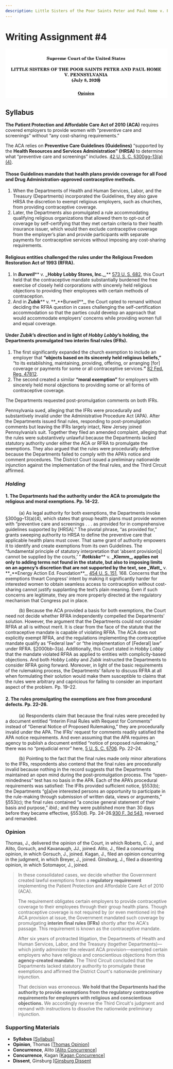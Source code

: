 ```yaml
---
description: Little Sisters of the Poor Saints Peter and Paul Home v. Pennsylvania
---
```


# Writing Assignment #4

![](<../../.gitbook/assets/Screen Shot 2021-11-22 at 2.56.55 PM.png>)

## Syllabus

**The Patient Protection and Affordable Care Act of 2010 (ACA)** requires covered employers to provide women with “preventive care and screenings” without “any cost-sharing requirements.”

The ACA relies on **Preventive Care Guidelines (Guidelines)** “supported by the **Health Resources and Services Administration” (HRSA)** to determine what “preventive care and screenings” includes. [42 U. S. C. §300gg–13(a)(4)](https://www.law.cornell.edu/uscode/text/42/300gg-13#a\_4).

#### Those Guidelines mandate that health plans provide coverage for all Food and Drug Administration-approved contraceptive methods.

1. When the Departments of Health and Human Services, Labor, and the Treasury (Departments) incorporated the Guidelines, they also gave HRSA the discretion to exempt religious employers, such as churches, from providing contraceptive coverage.
2. Later, the Departments also promulgated a rule accommodating qualifying religious organizations that allowed them to opt-out of coverage by self-certifying that they met certain criteria to their health insurance issuer, which would then exclude contraceptive coverage from the employer’s plan and provide participants with separate payments for contraceptive services without imposing any cost-sharing requirements.

#### Religious entities challenged the rules under the Religious Freedom Restoration Act of 1993 (RFRA).

1. In _**Burwell**_\*\* v. **\_**Hobby Lobby Stores, Inc.**\_**,\*\* [573 U. S. 682](https://www.law.cornell.edu/supremecourt/text/573/682), this Court held that the contraceptive mandate substantially burdened the free exercise of closely held corporations with sincerely held religious objections to providing their employees with certain methods of contraception.
2. And in _**Zubik**_\*\* v. **\_**Burwell\*\*\_, the Court opted to remand without deciding the RFRA question in cases challenging the self-certification accommodation so that the parties could develop an approach that would accommodate employers’ concerns while providing women full and equal coverage.

#### Under _Zubik_’s direction and in light of _Hobby Lobby_’s holding, the Departments promulgated two interim final rules (IFRs).

1. The first significantly expanded the church exemption to include an employer that **“objects based on its sincerely held religious beliefs,”** “to its establishing, maintaining, providing, offering, or arranging \[for] coverage or payments for some or all contraceptive services.**”** [82 Fed. Reg. 47812](https://www.law.cornell.edu/rio/citation/82\_FR\_47812).
2. The second created a similar **“moral exemption”** for employers with sincerely held moral objections to providing some or all forms of contraceptive coverage.

The Departments requested post-promulgation comments on both IFRs.

Pennsylvania sued, alleging that the IFRs were procedurally and substantively invalid under the Administrative Procedure Act (APA). After the Departments issued final rules, responding to post-promulgation comments but leaving the IFRs largely intact, New Jersey joined Pennsylvania’s suit. Together they filed an amended complaint, alleging that the rules were substantively unlawful because the Departments lacked statutory authority under either the ACA or RFRA to promulgate the exemptions. They also argued that the rules were procedurally defective because the Departments failed to comply with the APA’s notice and comment procedures. The District Court issued a preliminary nationwide injunction against the implementation of the final rules, and the Third Circuit affirmed.

### _Holding_

#### 1. The Departments had the authority under the ACA to promulgate the religious and moral exemptions. Pp. 14–22.

   (a) As legal authority for both exemptions, the Departments invoke §300gg–13(a)(4), which states that group health plans must provide women with “preventive care and screenings . . . as provided for in comprehensive guidelines supported by \[HRSA].” The pivotal phrase, “as provided for,” grants sweeping authority to HRSA to define the preventive care that applicable health plans must cover. That same grant of authority empowers it to identify and create exemptions from its own Guidelines. The “fundamental principle of statutory interpretation that ‘absent provision\[s] cannot be supplied by the courts,’ ” _**Rotkiske**_\*\* v. **\_**Klemm**\_, applies not only to adding terms not found in the statute, but also to imposing limits on an agency’s discretion that are not supported by the text, see \_**Watt**\_** v. **\_**Energy Action Ed. Foundation\*\*\_, [454 U. S. 151](https://www.law.cornell.edu/supremecourt/text/454/151), 168. Concerns that the exemptions thwart Congress’ intent by making it significantly harder for interested women to obtain seamless access to contraception without cost-sharing cannot justify supplanting the text’s plain meaning. Even if such concerns are legitimate, they are more properly directed at the regulatory mechanism that Congress put in place.

   (b) Because the ACA provided a basis for both exemptions, the Court need not decide whether RFRA independently compelled the Departments’ solution. However, the argument that the Departments could not consider RFRA at all is without merit. It is clear from the face of the statute that the contraceptive mandate is capable of violating RFRA. The ACA does not explicitly exempt RFRA, and the regulations implementing the contraceptive mandate qualify as “Federal law” or “the implementation of \[Federal] law” under RFRA. §2000bb–3(a). Additionally, this Court stated in _Hobby_ _Lobby_ that the mandate violated RFRA as applied to entities with complicity-based objections. And both _Hobby_ _Lobby_ and _Zubik_ instructed the Departments to consider RFRA going forward. Moreover, in light of the basic requirements of the rulemaking process, the Departments’ failure to discuss RFRA at all when formulating their solution would make them susceptible to claims that the rules were arbitrary and capricious for failing to consider an important aspect of the problem. Pp. 19–22.

#### **2. The rules promulgating the exemptions are free from procedural defects. Pp. 22–26.**

   (a) Respondents claim that because the final rules were preceded by a document entitled “Interim Final Rules with Request for Comments” instead of “General Notice of Proposed Rulemaking,” they are procedurally invalid under the APA. The IFRs’ request for comments readily satisfied the APA notice requirements. And even assuming that the APA requires an agency to publish a document entitled “notice of proposed rulemaking,” there was no “prejudicial error” here, [5 U. S. C. §706](https://www.law.cornell.edu/uscode/text/5/706). Pp. 22–24.

   (b) Pointing to the fact that the final rules made only minor alterations to the IFRs, respondents also contend that the final rules are procedurally invalid because nothing in the record suggests that the Departments maintained an open mind during the post-promulgation process. The “open-mindedness” test has no basis in the APA. Each of the APA’s procedural requirements was satisfied: The IFRs provided sufficient notice, §553(b); the Departments “g\[a]ve interested persons an opportunity to participate in the rule-making through submission of written data, views or arguments,” §553(c); the final rules contained “a concise general statement of their basis and purpose,” _ibid._; and they were published more than 30 days before they became effective, §553(d). Pp. 24–26.[930 F. 3d 543](https://www.law.cornell.edu/rio/citation/930\_F.3d\_543), reversed and remanded.

### Opinion

Thomas, J., delivered the opinion of the Court, in which Roberts, C. J., and Alito, Gorsuch, and Kavanaugh, JJ., joined. Alito, J., filed a concurring opinion, in which Gorsuch, J., joined. Kagan, J., filed an opinion concurring in the judgment, in which Breyer, J., joined. Ginsburg, J., filed a dissenting opinion, in which Sotomayor, J., joined.

> In these consolidated cases, we decide whether the Government created lawful exemptions from a **regulatory requirement** implementing the Patient Protection and Affordable Care Act of 2010 (ACA).
>
> The requirement obligates certain employers to provide contraceptive coverage to their employees through their group health plans. Though contraceptive coverage is not required by (or even mentioned in) the ACA provision at issue, the Government mandated such coverage by promulgating **interim final rules (IFRs)** shortly after the ACA's passage. This requirement is known as the contraceptive mandate.
>
> After six years of protracted litigation, the Departments of Health and Human Services, Labor, and the Treasury (together Departments)—which jointly administer the relevant ACA provision—exempted certain employers who have religious and conscientious objections from this **agency-created mandate**. The Third Circuit concluded that the Departments lacked statutory authority to promulgate these exemptions and affirmed the District Court's nationwide preliminary injunction.
>
> That decision was erroneous. **We hold that the Departments had the authority to provide exemptions from the regulatory contraceptive requirements for employers with religious and conscientious objections.** We accordingly reverse the Third Circuit's judgment and remand with instructions to dissolve the nationwide preliminary injunction.

### Supporting Materials

* **Syllabus** [\[Syllabus\]](https://www.law.cornell.edu/supremecourt/text/19-431#writing-19-431\_SYLLABUS)
* **Opinion**, Thomas [\[Thomas Opinion\]](https://www.law.cornell.edu/supremecourt/text/19-431#writing-19-431\_OPINION\_3)
* **Concurrence**, Alito [\[Alito Concurrence\]](https://www.law.cornell.edu/supremecourt/text/19-431#writing-19-431\_CONCUR\_4)
* **Concurrence**, Kagan [\[Kagan Concurrence\]](https://www.law.cornell.edu/supremecourt/text/19-431#writing-19-431\_CONCUR\_5)
* **Dissent**, Ginsburg [\[Ginsburg Dissent](https://www.law.cornell.edu/supremecourt/text/19-431#writing-19-431\_DISSENT\_6)
